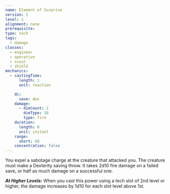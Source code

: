 ```yaml
---
name: Element of Surprise
version: 1
level: 1
alignment: none
prerequisite: 
type: tech
tags:
  - damage
classes:
  - engineer
  - operative
  - scout
  - shield
mechanics:
  - castingTime:
      length: 1
      unit: reaction

    dc:
      save: dex
    damage:
      - dieCount: 2
        dieType: 10
        type: fire
    duration:
      length: 0
      unit: instant
    range:
      short: 60
    concentration: false
---
```

You expel a sabotage charge at the creature that attacked you. The creature must make a Dexterity saving throw. It takes 2d10 fire damage on a failed save, or half as much damage on a successful one.

***__At Higher Levels__:*** When you cast this power using a tech slot of 2nd level or higher, the damage increases by 1d10 for each slot level above 1st.
    
